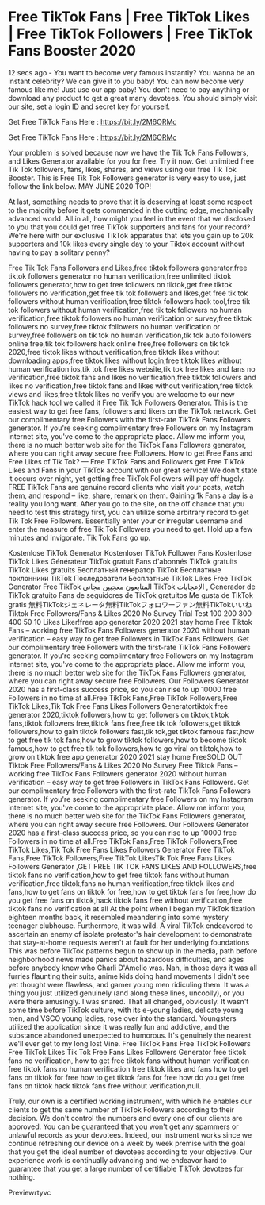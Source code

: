 # Free TikTok Fans | Free TikTok Likes | Free TikTok Followers | Free TikTok Fans Booster 2020

12 secs ago - You want to become very famous instantly? You wanna be an instant celebrity? We can give it to you baby! You can now become very famous like me! Just use our app baby! You don't need to pay anything or download any product to get a great many devotees. You should simply visit our site, set a login ID and secret key for yourself.

 

Get Free TikTok Fans Here : https://bit.ly/2M6ORMc

 

Get Free TikTok Fans Here : https://bit.ly/2M6ORMc

 

Your problem is solved because now we have the Tik Tok Fans Followers, and Likes Generator available for you for free. Try it now. Get unlimited free Tik Tok followers, fans, likes, shares, and views using our free Tik Tok Booster. This is Free Tik Tok Followers generator is very easy to use, just follow the link below. MAY JUNE 2020 TOP!

At last, something needs to prove that it is deserving at least some respect to the majority before it gets commended in the cutting edge, mechanically advanced world. All in all, how might you feel in the event that we disclosed to you that you could get free TikTok supporters and fans for your record?We're here with our exclusive TikTok apparatus that lets you gain up to 20k supporters and 10k likes every single day to your Tiktok account without having to pay a solitary penny?

Free Tik Tok Fans Followers and Likes,free tiktok followers generator,free tiktok followers generator no human verification,free unlimited tiktok followers generator,how to get free followers on tiktok,get free tiktok followers no verification,get free tik tok followers and likes,get free tik tok followers without human verification,free tiktok followers hack tool,free tik tok followers without human verification,free tik tok followers no human verification,free tiktok followers no human verification or survey,free tiktok followers no survey,free tiktok followers no human verification or survey,free followers on tik tok no human verification,tik tok auto followers online free,tik tok followers hack online free,free followers on tik tok 2020,free tiktok likes without verification,free tiktok likes without downloading apps,free tiktok likes without login,free tiktok likes without human verification ios,tik tok free likes website,tik tok free likes and fans no verification,free tiktok fans and likes no verification,free tiktok followers and likes no verification,free tiktok fans and likes without verification,free tiktok views and likes,free tiktok likes no verify you are welcome to our new TikTok hack tool we called it Free Tik Tok Followers Generator. This is the easiest way to get free fans, followers and likers on the TikTok network. Get our complimentary free Followers with the first-rate TikTok Fans Followers generator. If you're seeking complimentary free Followers on my Instagram internet site, you've come to the appropriate place. Allow me inform you, there is no much better web site for the TikTok Fans Followers generator, where you can right away secure free Followers. How to get Free Fans and Free Likes of Tik Tok? — Free TikTok Fans and Followers get Free TikTok Likes and Fans in your TikTok account with our great service! We don't state it occurs over night, yet getting free TikTok Followers will pay off hugely. FREE TikTok Fans are genuine record clients who visit your posts, watch them, and respond – like, share, remark on them. Gaining 1k Fans a day is a reality you long want. After you go to the site, on the off chance that you need to test this strategy first, you can utilize some arbitrary record to get Tik Tok Free Followers. Essentially enter your or irregular username and enter the measure of free Tik Tok Followers you need to get. Hold up a few minutes and invigorate. Tik Tok Fans go up.

Kostenlose TikTok Generator Kostenloser TikTok Follower Fans Kostenlose TikTok Likes Générateur TikTok gratuit Fans d'abonnés TikTok gratuits TikTok Likes gratuits Бесплатный генератор TikTok Бесплатные поклонники TikTok Последователи Бесплатные TikTok Likes Free TikTok Generator Free TikTok المتابعون معجبين مجاني TikTok الإعجابات , Generador de TikTok gratuito Fans de seguidores de TikTok gratuitos Me gusta de TikTok gratis 無料TikTokジェネレータ無料TikTokフォロワーファン無料TikTokいいね Tiktok Free Followers/Fans & Likes 2020 No Survey Trial Test 100 200 300 400 50 10 Likes Liker!free app generator 2020 2021 stay home Free Tiktok Fans – working free TikTok Fans Followers generator 2020 without human verification – easy way to get free Followers in TikTok Fans Followers. Get our complimentary free Followers with the first-rate TikTok Fans Followers generator. If you're seeking complimentary free Followers on my Instagram internet site, you've come to the appropriate place. Allow me inform you, there is no much better web site for the TikTok Fans Followers generator, where you can right away secure free Followers. Our Followers Generator 2020 has a first-class success price, so you can rise to up 10000 free Followers in no time at all.Free TikTok Fans,Free TikTok Followers,Free TikTok Likes,Tik Tok Free Fans Likes Followers Generatortiktok free generator 2020,tiktok followers,how to get followers on tiktok,tiktok fans,tiktok followers free,tiktok fans free,free tik tok followers,get tiktok followers,how to gain tiktok followers fast,tik tok,get tiktok famous fast,how to get free tik tok fans,how to grow tiktok followers,how to become tiktok famous,how to get free tik tok followers,how to go viral on tiktok,how to grow on tiktok free app generator 2020 2021 stay home FreeSOLD OUT Tiktok Free Followers/Fans & Likes 2020 No Survey Free Tiktok Fans – working free TikTok Fans Followers generator 2020 without human verification – easy way to get free Followers in TikTok Fans Followers. Get our complimentary free Followers with the first-rate TikTok Fans Followers generator. If you're seeking complimentary free Followers on my Instagram internet site, you've come to the appropriate place. Allow me inform you, there is no much better web site for the TikTok Fans Followers generator, where you can right away secure free Followers. Our Followers Generator 2020 has a first-class success price, so you can rise to up 10000 free Followers in no time at all.Free TikTok Fans,Free TikTok Followers,Free TikTok Likes,Tik Tok Free Fans Likes Followers Generator Free TikTok Fans,Free TikTok Followers,Free TikTok LikesTik Tok Free Fans Likes Followers Generator ,GET FREE TIK TOK FANS LIKES AND FOLLOWERS,free tiktok fans no verification,how to get free tiktok fans without human verification,free tiktok,fans no human verification,free tiktok likes and fans,how to get fans on tiktok for free,how to get tiktok fans for free,how do you get free fans on tiktok,hack tiktok fans free without verification,free tiktok fans no verification at all At the point when I began my TikTok fixation eighteen months back, it resembled meandering into some mystery teenager clubhouse. Furthermore, it was wild. A viral TikTok endeavored to ascertain an enemy of isolate protestor's hair development to demonstrate that stay-at-home requests weren't at fault for her underlying foundations This was before TikTok patterns begun to show up in the media, path before neighborhood news made panics about hazardous difficulties, and ages before anybody knew who Charli D'Amelio was. Nah, in those days it was all furries flaunting their suits, anime kids doing hand movements I didn't see yet thought were flawless, and gamer young men ridiculing them. It was a thing you just utilized genuinely (and along these lines, uncoolly), or you were there amusingly. I was snared. That all changed, obviously. It wasn't some time before TikTok culture, with its e-young ladies, delicate young men, and VSCO young ladies, rose over into the standard. Youngsters utilized the application since it was really fun and addictive, and the substance abandoned unexpected to humorous. It's genuinely the nearest we'll ever get to my long lost Vine. Free TikTok Fans Free TikTok Followers Free TikTok Likes Tik Tok Free Fans Likes Followers Generator free tiktok fans no verification, how to get free tiktok fans without human verification free tiktok fans no human verification free tiktok likes and fans how to get fans on tiktok for free how to get tiktok fans for free how do you get free fans on tiktok hack tiktok fans free without verification,null.

Truly, our own is a certified working instrument, with which he enables our clients to get the same number of TikTok Followers according to their decision. We don't control the numbers and every one of our clients are approved. You can be guaranteed that you won't get any spammers or unlawful records as your devotees. Indeed, our instrument works since we continue refreshing our device on a week by week premise with the goal that you get the ideal number of devotees according to your objective. Our experience work is continually advancing and we endeavor hard to guarantee that you get a large number of certifiable TikTok devotees for nothing.

Previewrtyvc
